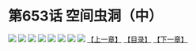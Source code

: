 # 第653话 空间虫洞（中）
![](https://mhpic.xiaomingtaiji.net/comic/D/斗破苍穹拆分版/653话/1.jpg-zymk.middle.webp)
![](https://mhpic.xiaomingtaiji.net/comic/D/斗破苍穹拆分版/653话/2.jpg-zymk.middle.webp)
![](https://mhpic.xiaomingtaiji.net/comic/D/斗破苍穹拆分版/653话/3.jpg-zymk.middle.webp)
![](https://mhpic.xiaomingtaiji.net/comic/D/斗破苍穹拆分版/653话/4.jpg-zymk.middle.webp)
![](https://mhpic.xiaomingtaiji.net/comic/D/斗破苍穹拆分版/653话/5.jpg-zymk.middle.webp)
![](https://mhpic.xiaomingtaiji.net/comic/D/斗破苍穹拆分版/653话/6.jpg-zymk.middle.webp)
![](https://mhpic.xiaomingtaiji.net/comic/D/斗破苍穹拆分版/653话/7.jpg-zymk.middle.webp)
![](https://mhpic.xiaomingtaiji.net/comic/D/斗破苍穹拆分版/653话/8.jpg-zymk.middle.webp)
[【上一章】](./652.md)
[【目录】](./READMD.md)
[【下一章】](./654.md)
